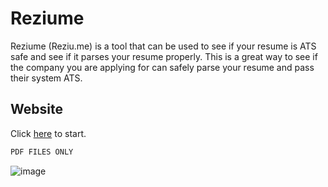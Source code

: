 # Reziume

Reziume (Reziu.me) is a tool that can be used to see if your resume is ATS safe and see if it parses your resume properly. This is a great way to see if the company you are applying for can safely parse your resume and pass their system ATS.

## Website

Click [here](https://reziu.me/) to start.

```bash
PDF FILES ONLY
```

![image](https://user-images.githubusercontent.com/40723562/118439841-bb704e00-b6b4-11eb-96f1-9370e0648d63.png)
